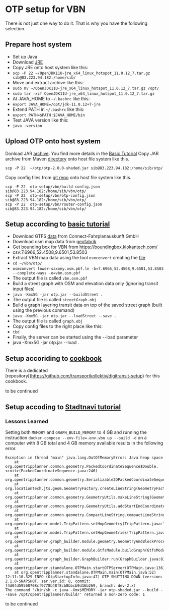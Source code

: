 # OTP setup for VBN
There is not just one way to do it.
That is why you have the following selection.

## Prepare host system
* Set up Java
 * Download [JRE](https://adoptopenjdk.net/?variant=openjdk11&jvmVariant=hotspot)
 * Copy JRE onto host system like this:
  * ```scp -P 22 ~/OpenJDK11U-jre_x64_linux_hotspot_11.0.12_7.tar.gz sib@83.223.94.182:/home/sib/```
 * Move and extract archive like this:
  * ```sudo mv ~/OpenJDK11U-jre_x64_linux_hotspot_11.0.12_7.tar.gz /opt/```
  * ```sudo tar -xzf OpenJDK11U-jre_x64_linux_hotspot_11.0.12_7.tar.gz```
 * At JAVA_HOME to ```~/.bashrc``` like this:
  * ```export JAVA_HOME=/opt/jdk-11.0.12+7-jre```
 * Extend PATH in ```~/.bashrc``` like this:
  * ```export PATH=$PATH:$JAVA_HOME/bin```
 * Test JAVA version like this:
  * ```java -version```

## Upload OTP onto host system
Donload JAR [archive](https://repo1.maven.org/maven2/org/opentripplanner/otp/2.0.0/).
You find  more details in the [Basic Tutorial](http://docs.opentripplanner.org/en/latest/Basic-Tutorial/)
Copy JAR archive from Maven [directory](https://repo1.maven.org/maven2/org/opentripplanner/otp/2.0.0/) onto host file system like this.

```
scp -P 22  ~/otp/otp-2.0.0-shaded.jar sib@83.223.94.182:/home/sib/otp/
```

Copy config files from [git repo](https://github.com/Stefan-Begerad/otp-setup) onto host file system like this.

```
scp -P 22  otp-setup/vbn/build-config.json sib@83.223.94.182:/home/sib/vbn/otp/
scp -P 22  otp-setup/vbn/otp-config.json sib@83.223.94.182:/home/sib/vbn/otp/
scp -P 22  otp-setup/vbn/router-config.json sib@83.223.94.182:/home/sib/vbn/otp/
```

## Setup according to [basic tutorial](http://docs.opentripplanner.org/en/latest/Basic-Tutorial/)
* Download GTFS [data](vbn.gtfs.zip) from Connect-Fahrplanauskunft GmbH
* Download osm map data from [geofabrik](lower-saxony.osm.pbf.ln)
* Get bounding box for VBN from https://boundingbox.klokantech.com/
 * csv:7.6966,52.4508,9.6501,53.8503
* Extract VBN map data using the tool `osmconvert` creating the [file](vbn.osm.pbf)
 * `cd ~/vbn/otp/`
 * `osmconvert lower-saxony.osm.pbf.ln -b=7.6966,52.4508,9.6501,53.8503 --complete-ways -o=vbn.osm.pbf`
 * The output file is called `vbn.osm.pbf`
* Build a street graph with OSM and elevation data only (ignoring transit input files)
 * `java -Xmx5G -jar otp.jar --buildStreet .`
 * The output file is called `streetGraph.obj`
* Build a graph layering transit data on top of the saved street graph (built using the previous command)
 * `java -Xmx5G -jar otp.jar --loadStreet --save .`
 * The output file is called `graph.obj`
* Copy config files to the right place like this:
 * ```tbd```
* Finally, the server can be started using the --load parameter
 * java -Xmx5G -jar otp.jar --load .

## Setup accoriding to [cookbook](https://transportkollektiv.github.io/digitransit-setup/index.html)
There is a dedicated [repository[(https://github.com/transportkollektiv/digitransit-setup) for this cookbook.

to be continued

## Setup accoding to [Stadtnavi tutorial](https://github.com/stadtnavi/stadtnavi-tutorial)

### Lessons Learned
Setting both `MEMORY` and `GRAPH_BUILD_MEMORY` to 4 GB and running the instruction ```docker-compose --env-file=.env.vbn up --build -d``` on a computer with 8 GB total and 4 GB memory available results in the following error.

```
Exception in thread "main" java.lang.OutOfMemoryError: Java heap space
	at org.opentripplanner.common.geometry.PackedCoordinateSequence$Double.<init>(PackedCoordinateSequence.java:246)
	at org.opentripplanner.common.geometry.Serializable2DPackedCoordinateSequenceFactory.create(Serializable2DPackedCoordinateSequenceFactory.java:15)
	at org.locationtech.jts.geom.GeometryFactory.createLineString(GeometryFactory.java:573)
	at org.opentripplanner.common.geometry.GeometryUtils.makeLineString(GeometryUtils.java:53)
	at org.opentripplanner.common.geometry.GeometryUtils.addStartEndCoordinatesToLineString(GeometryUtils.java:71)
	at org.opentripplanner.common.geometry.CompactLineString.compactLineString(CompactLineString.java:110)
	at org.opentripplanner.model.TripPattern.setHopGeometry(TripPattern.java:163)
	at org.opentripplanner.model.TripPattern.setHopGeometries(TripPattern.java:158)
	at org.opentripplanner.graph_builder.module.geometry.GeometryAndBlockProcessor.run(GeometryAndBlockProcessor.java:161)
	at org.opentripplanner.graph_builder.module.GtfsModule.buildGraph(GtfsModule.java:153)
	at org.opentripplanner.graph_builder.GraphBuilder.run(GraphBuilder.java:81)
	at org.opentripplanner.standalone.OTPMain.startOTPServer(OTPMain.java:136)
	at org.opentripplanner.standalone.OTPMain.main(OTPMain.java:52)
12:11:10.329 INFO (OtpStartupInfo.java:47) OTP SHUTTING DOWN (version: 2.1.0-SNAPSHOT, ser.ver.id: 8, commit: f4d04d59568708cf9778b48f8cb8bbcb9d16b269, branch: dev-2.x)
The command '/bin/sh -c java -Xmx$MEMORY -jar otp-shaded.jar --build --save /opt/opentripplanner/build/' returned a non-zero code: 1
```

to be continued
